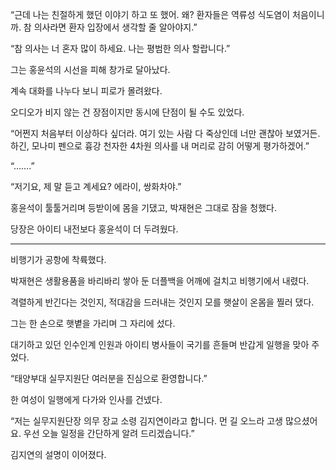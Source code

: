 “근데 나는 친절하게 했던 이야기 하고 또 했어. 왜? 환자들은 역류성 식도염이 처음이니까. 참 의사라면 환자 입장에서 생각할 줄 알아야지.”

“참 의사는 너 혼자 많이 하세요. 나는 평범한 의사 할랍니다.”

그는 홍윤석의 시선을 피해 창가로 달아났다.

계속 대화를 나누다 보니 피로가 몰려왔다.

오디오가 비지 않는 건 장점이지만 동시에 단점이 될 수도 있었다.

“어쩐지 처음부터 이상하다 싶더라. 여기 있는 사람 다 죽상인데 너만 괜찮아 보였거든. 하긴, 모나미 펜으로 흉강 천자한 4차원 의사를 내 머리로 감히 어떻게 평가하겠어.”

“…….”

“저기요, 제 말 듣고 계세요? 에라이, 쌍화차야.”

홍윤석이 툴툴거리며 등받이에 몸을 기댔고, 박재현은 그대로 잠을 청했다.

당장은 아이티 내전보다 홍윤석이 더 두려웠다.

* * *

비행기가 공항에 착륙했다.

박재현은 생활용품을 바리바리 쌓아 둔 더플백을 어깨에 걸치고 비행기에서 내렸다.

격렬하게 반긴다는 것인지, 적대감을 드러내는 것인지 모를 햇살이 온몸을 찔러 댔다.

그는 한 손으로 햇볕을 가리며 그 자리에 섰다.

대기하고 있던 인수인계 인원과 아이티 병사들이 국기를 흔들며 반갑게 일행을 맞아 주었다.

“태양부대 실무지원단 여러분을 진심으로 환영합니다.”

한 여성이 일행에게 다가와 인사를 건넸다.

“저는 실무지원단장 의무 장교 소령 김지연이라고 합니다. 먼 길 오느라 고생 많으셨어요. 우선 오늘 일정을 간단하게 알려 드리겠습니다.”

김지연의 설명이 이어졌다.